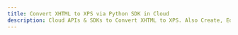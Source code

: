 ---title: Convert XHTML to XPS via Python SDK in Clouddescription: Cloud APIs & SDKs to Convert XHTML to XPS. Also Create, Edit & Render Microsoft Word & OpenOffice documents in the Cloud.---